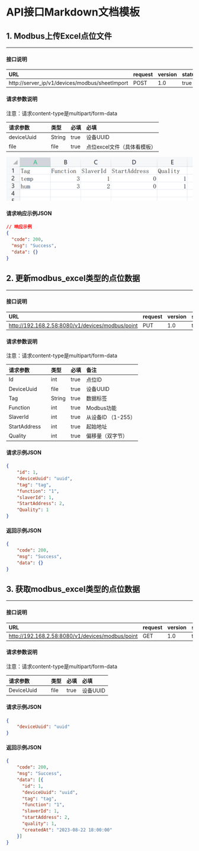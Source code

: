 # API接口Markdown文档模板

## 1. Modbus上传Excel点位文件

---
#### 接口说明
<style>
table th:first-of-type {
width: 100px;
}
</style>

| URL                                            | request | version | status |
| :--------------------------------------------- | :------ | :------ | :----- |
| http://server_ip/v1/devices/modbus/sheetImport | POST    | 1.0     | true   |

#### 请求参数说明

注意：请求content-type是multipart/form-data

| 请求参数   | 类型   | 必填 | 必填                        |
| :--------- | :----- | :--- | :-------------------------- |
| deviceUuid | String | true | 设备UUID                    |
| file       | file   | true | 点位excel文件（具体看模板） |
![excel](image/generic_modbus_excel_device/1692706230355.png)
#### 请求响应示例JSON

```json
// 响应示例
{
  "code": 200,
  "msg": "Success",
  "data": {}
}
```

## 2. 更新modbus_excel类型的点位数据

---
#### 接口说明
<style>
table th:first-of-type {
    width: 100px;
}
</style>

| URL                                              | request | version | status |
| :----------------------------------------------- | :------ | :------ | :----- |
| http://192.168.2.58:8080/v1/devices/modbus/point | PUT     | 1.0     | true   |

#### 请求参数说明

注意：请求content-type是multipart/form-data

| 请求参数     | 类型   | 必填 | 备注                  |
| :----------- | :----- | :--- | :-------------------- |
| Id           | int    | true | 点位ID                |
| DeviceUuid   | file   | true | 设备UUID              |
| Tag          | String | true | 数据标签              |
| Function     | int    | true | Modbus功能            |
| SlaverId     | int    | true | 从设备ID    （1-255） |
| StartAddress | int    | true | 起始地址              |
| Quality      | int    | true | 偏移量（双字节）      |

#### 请求示例JSON
```json
{
    "id": 1,
    "deviceUuid": "uuid",
    "tag": "tag",
    "function": "1",
    "slaverId": 1,
    "StartAddress": 2,
    "Quality": 1
}
```

#### 返回示例JSON
```json
{
    "code": 200,
    "msg": "Success",
    "data": {}
}
```

## 3. 获取modbus_excel类型的点位数据

---
#### 接口说明
<style>
table th:first-of-type {
    width: 100px;
}
</style>

| URL                                              | request | version | status |
| :----------------------------------------------- | :------ | :------ | :----- |
| http://192.168.2.58:8080/v1/devices/modbus/point | GET     | 1.0     | true   |

#### 请求参数说明

注意：请求content-type是multipart/form-data

| 请求参数   | 类型 | 必填 | 必填     |
| :--------- | :--- | :--- | :------- |
| DeviceUuid | file | true | 设备UUID |

#### 请求示例JSON
```json
{
    "deviceUuid": "uuid"
}
```

#### 返回示例JSON
```json
{
    "code": 200,
    "msg": "Success",
    "data": [{
      "id": 1,
      "deviceUuid": "uuid",
      "tag": "tag",
      "function": "1",
      "slaverId": 1,
      "startAddress": 2,
      "quality": 1,
      "createdAt": "2023-08-22 18:00:00"
    }]
}
```
